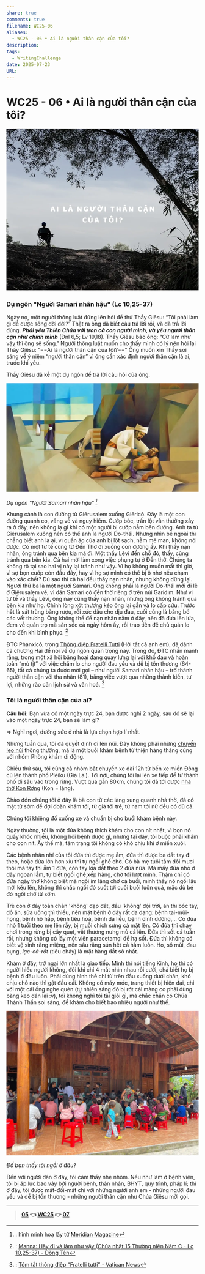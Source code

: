 ```yaml
---
share: true
comments: true
filename: WC25-06
aliases:
  - WC25 - 06 • Ai là người thân cận của tôi?
description: 
tags:
  - WritingChallenge
date: 2025-07-23
URL: 
---
```

# WC25 - 06 • Ai là người thân cận của tôi?  
  
![WC25 - 06-1753254101820.webp](../assets/img/WC25%20-%2006-1753254101820.webp)  
  
### Dụ ngôn "Người Samari nhân hậu" (Lc 10,25-37)  
  
Ngày nọ, một người thông luật đứng lên hỏi để thử Thầy Giêsu: “Tôi phải làm gì để được sống đời đời?” Thật ra ông đã biết câu trả lời rồi, và đã trả lời đúng. ***Phải yêu Thiên Chúa với trọn cả con người mình, và yêu người thân cận như chính mình*** (Đnl 6,5; Lv 19,18). Thầy Giêsu bảo ông: “Cứ làm như vậy thì ông sẽ sống.” Người thông luật muốn cho thấy mình có lý nên hỏi lại Thầy Giêsu: “==Ai là người thân cận của tôi?==” Ông muốn xin Thầy soi sáng về ý niệm “người thân cận” vì ông cần xác định người thân cận là ai, trước khi yêu.  
  
Thầy Giêsu đã kể một dụ ngôn để trả lời câu hỏi của ông.  
  
![the Good Samaritan.webp](../assets/img/the%20Good%20Samaritan.webp)  
  
*Dụ ngôn "Người Samari nhân hậu" [^1]*  
  
Khung cảnh là con đường từ Giêrusalem xuống Giêricô. Đây là một con đường quanh co, vắng vẻ và nguy hiểm. Cướp bóc, trấn lột vẫn thường xảy ra ở đây, nên không lạ gì khi có một người bị cướp nằm bên đường. Anh ta từ Giêrusalem xuống nên có thể anh là người Do-thái. Nhưng nhìn bề ngoài thì chẳng biết anh là ai, vì quần áo của anh bị lột sạch, nằm mê man, không nói được. Có một tư tế cũng từ Đền Thờ đi xuống con đường ấy. Khi thấy nạn nhân, ông tránh qua bên kia mà đi. Một thầy Lêvi đến chỗ đó, thấy, cũng tránh qua bên kia. Cả hai mới làm xong việc phụng tự ở Đền thờ. Chúng ta không rõ tại sao hai vị này lại tránh như vậy. Vì họ không muốn mất thì giờ, vì sợ bọn cướp còn đâu đây, hay vì họ sợ mình có thể bị ô nhơ nếu chạm vào xác chết? Dù sao thì cả hai đều thấy nạn nhân, nhưng không dừng lại. Người thứ ba là một người Samari. Ông không phải là người Do-thái mới đi lễ ở Giêrusalem về, vì dân Samari có đền thờ riêng ở trên núi Garidim. Như vị tư tế và thầy Lêvi, ông này cũng thấy nạn nhân, nhưng ông không tránh qua bên kia như họ. Chính lòng xót thương kéo ông lại gần và lo cấp cứu. Trước hết là sát trùng bằng rượu, rồi xức dầu cho dịu đau, cuối cùng là băng bó các vết thương. Ông không thể để nạn nhân nằm ở đây, nên đã đưa lên lừa, đem về quán trọ mà săn sóc cả ngày hôm ấy, rồi trao tiền để chủ quán lo cho đến khi bình phục. [^2]  
  
ĐTC Phanxicô, trong [Thông điệp Fratelli Tutti](https://hdgmvietnam.com/chi-tiet/thong-diep-fratelli-tutti-ve-tinh-huynh-de-va-tinh-bang-huu-xa-hoi-41849) (Hỡi tất cả anh em), đã dành cả chương Hai để nói về dụ ngôn quan trọng này. Trong đó, ĐTC nhấn mạnh rằng, trong một xã hội băng hoại đang quay lưng lại với khổ đau và hoàn toàn “mù tịt” với việc chăm lo cho người đau yếu và dễ bị tổn thương (64-65), tất cả chúng ta được mời gọi – như người Samari nhân hậu – trở thành người thân cận với tha nhân (81), bằng việc vượt qua những thành kiến, tư lợi, những rào cản lịch sử và văn hoá. [^3]  
  
### Tôi là người thân cận của ai?  
  
**Câu hỏi:** Bạn vừa có một ngày trực 24, bạn được nghỉ 2 ngày, sau đó sẽ lại vào một ngày trực 24, bạn sẽ làm gì?  
  
=> Nghỉ ngơi, dưỡng sức ở nhà là lựa chọn hợp lí nhất.  
  
Nhưng tuần qua, tôi đã quyết định đi lên núi. Đây không phải những [chuyến leo núi](./dinh-ngay-mua.md) thông thường, mà là một buổi khám bệnh từ thiện hàng tháng cùng với nhóm Phòng khám di động.   
  
Chiều thứ sáu, tôi cùng cả nhóm bắt chuyến xe dài 12h từ bến xe miền Đông cũ lên thành phố Pleiku (Gia Lai). Tới nơi, chúng tôi lại lên xe tiếp để từ thành phố đi sâu vào trong rừng. Vượt qua gần 80km, chúng tôi đã tới được [nhà thờ Kon Rơng](https://maps.app.goo.gl/2c9WVfuh6wfEr8rM8) (Kon = làng).  
  
Chào đón chúng tôi ở đây là bà con từ các làng xung quanh nhà thờ, đã có mặt từ sớm để đợi đoàn khám tới, từ già tới trẻ, từ nam tới nữ đều có đủ cả.  
  
Chúng tôi khiêng đồ xuống xe và chuẩn bị cho buổi khám bệnh này.  
  
Ngày thường, tôi là một đứa không thích khám cho con nít nhất, vì bọn nó quấy khóc nhiều, không hỏi bệnh được gì, nhưng tại đây, tôi buộc phải khám cho con nít. Ấy thế mà, tâm trạng tôi không có khó chịu khi ở miền xuôi.  
  
Các bệnh nhân nhí của tôi đứa thì được mẹ ẵm, đứa thì được ba dắt tay đi theo, hoặc đứa lớn hơn xíu thì tự ngồi ghế chờ. Có bà mẹ tuổi tầm đôi mươi thôi mà tay thì ẵm 1 đứa, còn tay kia dắt theo 2 đứa nữa. Mà mấy đứa nhỏ ở đây ngoan lắm, tự biết ngồi ghế xếp hàng, chờ tới lượt mình. Thậm chí có đứa ngây thơ không biết mà ngồi im lặng chờ cả buổi, mình thấy nó ngồi lâu mới kêu lên, không thì chắc ngồi đó suốt tới cuối buổi luôn quá, mặc dù bé đó ngồi chờ từ sớm.   
  
Trẻ con ở đây toàn chân 'không' đạp đất, đầu 'không' đội trời, ăn thì bốc tay, đồ ăn, sữa uống thì thiếu, nên mặt bệnh ở đây rất đa dạng: bệnh tai-mũi-họng, bệnh hô hấp, bệnh tiêu hoá, bệnh da liễu, bệnh dinh dưỡng,... Có đứa nhỏ 1 tuổi theo mẹ lên rẫy, bị muỗi chích sưng cả mặt lên. Có đứa thì chạy chơi trong rừng bị cây quẹt, vết thương nưng mủ cả lên. Đứa thì sốt cả tuần rồi, nhưng không có lấy một viên paracetamol để hạ sốt. Đứa thì không có biết vệ sinh răng miệng, nên sâu răng sún hết cả hàm luôn. Ho, sổ mũi, đau bụng, *lạc-cà-rốt* (tiêu chảy) là mặt hàng đắt sô nhất.  
  
Khám ở đây, trở ngại lớn nhất là giao tiếp. Mình thì nói tiếng Kinh, họ thì có người hiểu người không, đôi khi chỉ 4 mắt nhìn nhau rồi cười, chả biết họ bị bệnh ở đâu luôn. Phải dùng hình thể chỉ từ trên đầu xuống dưới chân, khó chịu chỗ nào thì gật đầu cái. Không có máy móc, trang thiết bị hiện đại, chỉ với một cái ống nghe quèn (tự nhiên sáng đó bị rớt cái màng co phải dùng băng keo dán lại :v), tôi không nghĩ tôi tài giỏi gì, mà chắc chắn có Chúa Thánh Thần soi sáng, để khám cho biết bao nhiêu người như thế.  
  
![WC25 - 06-1753254736399.webp](../assets/img/WC25%20-%2006-1753254736399.webp)  
  
*Đố bạn thấy tôi ngồi ở đâu?*  
  
Đến với người dân ở đây, tôi cảm thấy nhẹ nhõm. Nếu như làm ở bệnh viện, tôi bị [áp lực bao vây](./bon-buc-tuong-va-niem-hy-vong.md) bởi người bệnh, thân nhân, BHYT, quy trình, pháp lí; thì ở đây, tôi được mặt-đối-mặt chỉ với những người anh em - những người đau yếu và dễ bị tổn thương - những người thân cận như Chúa Giêsu mời gọi.  
  
---  
  
> **[05](./WC25-05.md) 👈 [WC25](./WC25.md) 👉 [07](WC25%20-%2007.md)**  
  
[^1]: : hình minh hoạ lấy từ [Meridian Magazine](https://latterdaysaintmag.com/how-does-the-parable-of-the-good-samaritan-teach-us-about-the-plan-of-salvation/)  
  
[^2]: : [Manna: Hãy đi và làm như vậy (Chúa nhật 15 Thường niên Năm C - Lc 10,25-37) - Dòng Tên](https://dongten.net/hay-di-va-lam-nhu-vay-chua-nhat-15-tn-nam-c/)  
  
[^3]: : [Tóm tắt thông điệp “Fratelli tutti” - Vatican News](https://www.vaticannews.va/vi/pope/news/2020-10/tom-tat-thong-diep-fratelli-tutti.html)